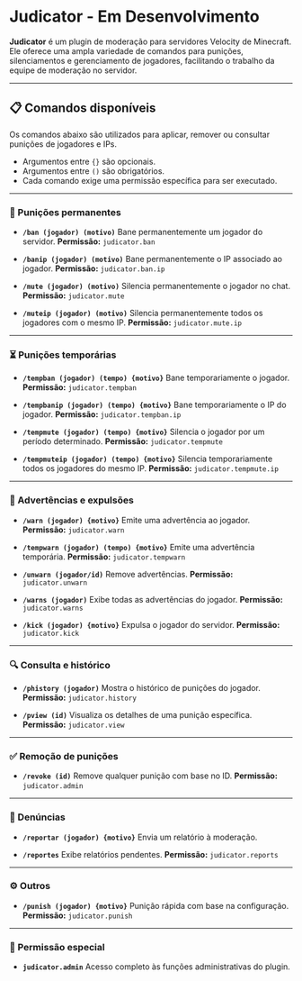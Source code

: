 # Judicator - Em Desenvolvimento

**Judicator** é um plugin de moderação para servidores Velocity de Minecraft. Ele oferece uma ampla variedade de comandos para punições, silenciamentos e gerenciamento de jogadores, facilitando o trabalho da equipe de moderação no servidor.

---

## 📋 Comandos disponíveis

Os comandos abaixo são utilizados para aplicar, remover ou consultar punições de jogadores e IPs.

* Argumentos entre `{}` são opcionais.
* Argumentos entre `()` são obrigatórios.
* Cada comando exige uma permissão específica para ser executado.

---

### 🔨 Punições permanentes

* **`/ban (jogador) (motivo)`**
  Bane permanentemente um jogador do servidor.
  **Permissão:** `judicator.ban`

* **`/banip (jogador) (motivo)`**
  Bane permanentemente o IP associado ao jogador.
  **Permissão:** `judicator.ban.ip`

* **`/mute (jogador) (motivo)`**
  Silencia permanentemente o jogador no chat.
  **Permissão:** `judicator.mute`

* **`/muteip (jogador) (motivo)`**
  Silencia permanentemente todos os jogadores com o mesmo IP.
  **Permissão:** `judicator.mute.ip`

---

### ⏳ Punições temporárias

* **`/tempban (jogador) (tempo) {motivo}`**
  Bane temporariamente o jogador.
  **Permissão:** `judicator.tempban`

* **`/tempbanip (jogador) (tempo) {motivo}`**
  Bane temporariamente o IP do jogador.
  **Permissão:** `judicator.tempban.ip`

* **`/tempmute (jogador) (tempo) {motivo}`**
  Silencia o jogador por um período determinado.
  **Permissão:** `judicator.tempmute`

* **`/tempmuteip (jogador) (tempo) {motivo}`**
  Silencia temporariamente todos os jogadores do mesmo IP.
  **Permissão:** `judicator.tempmute.ip`

---

### 🚫 Advertências e expulsões

* **`/warn (jogador) {motivo}`**
  Emite uma advertência ao jogador.
  **Permissão:** `judicator.warn`

* **`/tempwarn (jogador) (tempo) {motivo}`**
  Emite uma advertência temporária.
  **Permissão:** `judicator.tempwarn`

* **`/unwarn (jogador/id)`**
  Remove advertências.
  **Permissão:** `judicator.unwarn`

* **`/warns (jogador)`**
  Exibe todas as advertências do jogador.
  **Permissão:** `judicator.warns`

* **`/kick (jogador) {motivo}`**
  Expulsa o jogador do servidor.
  **Permissão:** `judicator.kick`

---

### 🔍 Consulta e histórico

* **`/phistory (jogador)`**
  Mostra o histórico de punições do jogador.
  **Permissão:** `judicator.history`

* **`/pview (id)`**
  Visualiza os detalhes de uma punição específica.
  **Permissão:** `judicator.view`

---

### ✅ Remoção de punições

* **`/revoke (id)`**
  Remove qualquer punição com base no ID.
  **Permissão:** `judicator.admin`

---

### 📝 Denúncias

* **`/reportar (jogador) {motivo}`**
  Envia um relatório à moderação.
  
* **`/reportes`**
  Exibe relatórios pendentes.
  **Permissão:** `judicator.reports`

---

### ⚙️ Outros

* **`/punish (jogador) {motivo}`**
  Punição rápida com base na configuração.
  **Permissão:** `judicator.punish`

---

### 🔐 Permissão especial

* **`judicator.admin`**
  Acesso completo às funções administrativas do plugin.